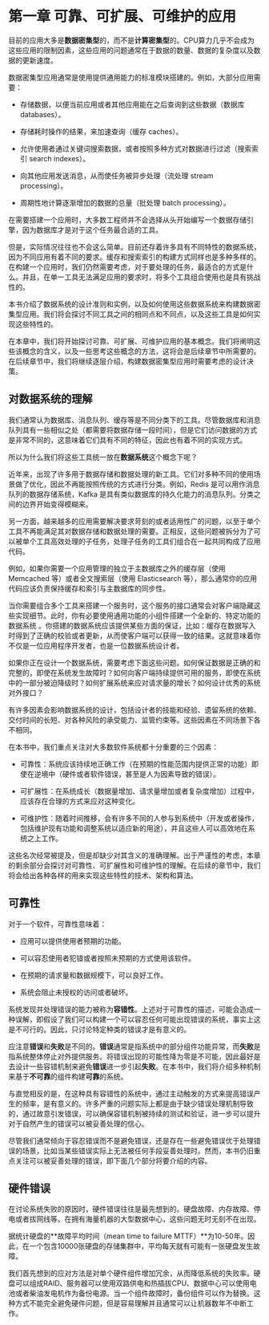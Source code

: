 # 第一章 可靠、可扩展、可维护的应用

目前的应用大多是**数据密集型**的，而不是**计算密集型**的。CPU算力几乎不会成为这些应用的限制因素，这些应用的问题通常在于数据的数量、数据的复杂度以及数据的更新速度。

数据密集型应用通常是使用提供通用能力的标准模块搭建的。例如，大部分应用需要：

- 存储数据，以便当前应用或者其他应用能在之后查询到这些数据（数据库 databases）。

- 存储耗时操作的结果，来加速查询（缓存 caches）。

- 允许使用者通过关键词搜索数据，或者按照多种方式对数据进行过滤（搜索索引 search indexes）。

- 向其他应用发送消息，从而使任务被异步处理（流处理 stream processing）。

- 周期性地计算逐渐增加的数据的总量（批处理 batch processing）。

在需要搭建一个应用时，大多数工程师并不会选择从头开始编写一个数据存储引擎，因为数据库才是对于这个任务最合适的工具。

但是，实际情况往往也不会这么简单。目前还存着许多具有不同特性的数据系统，因为不同应用有着不同的要求。缓存和搜索索引的构建方式同样也是多种多样的。在构建一个应用时，我们仍然需要考虑，对于要处理的任务，最适合的方式是什么。并且，在单一工具无法满足应用的要求时，将多个工具组合使用也是具有挑战性的。

本书介绍了数据系统的设计准则和实例，以及如何使用这些数据系统来构建数据密集型应用。我们将会探讨不同工具之间的相同点和不同点，以及这些工具是如何实现这些特性的。

在本章中，我们将开始探讨可靠、可扩展、可维护应用的基本概念。我们将阐明这些该概念的含义，以及一些思考这些概念的方法，这将会是后续章节中所需要的。在后续章节中，我们将继续逐层介绍，构建数据密集型应用时需要考虑的设计决策。

## 对数据系统的理解

我们通常认为数据库、消息队列、缓存等是不同分类下的工具。尽管数据库和消息队列具有一些相似之处（都需要将数据存储一段时间），但是它们访问数据的方式是非常不同的，这意味着它们具有不同的特征，因此也有着不同的实现方式。

所以为什么我们将这些工具统一放在**数据系统**这个概念下呢？

近年来，出现了许多用于数据存储和数据处理的新工具。它们对多种不同的使用场景做了优化，因此不再能按照传统的方式进行分类。例如，Redis 是可以用作消息队列的数据存储系统，Kafka 是具有类似数据库的持久化能力的消息队列。分类之间的边界开始变得模糊来。

另一方面，越来越多的应用需要解决要求苛刻的或者适用性广的问题，以至于单个工具不再能满足其对数据存储和数据处理的需要。正相反，这些问题被拆分为了可以被单个工具高效处理的子任务，处理子任务的工具们组合在一起共同构成了应用代码。

例如，如果你需要一个应用管理的独立于主数据库之外的缓存层（使用 Memcached 等）或者全文搜索层（使用 Elasticsearch 等），那么通常你的应用代码应该负责保持缓存和索引与主数据库的同步性。

当你需要组合多个工具来搭建一个服务时，这个服务的接口通常会对客户端隐藏这些实现细节。此时，你有必要使用通用功能的小组件搭建一个全新的、特定功能的数据系统 。你搭建的数据系统应该提供某些方面的保证，比如：缓存在数据写入时得到了正确的校验或者更新，从而使客户端可以获得一致的结果。这就意味着你不仅是一位应用程序开发者，也是一位数据系统设计者。

如果你正在设计一个数据系统，需要考虑下面这些问题。如何保证数据是正确的和完整的，即使在系统发生故障时？如何向客户端持续提供可用的服务，即使在系统中的一部分被迫降级时？如何扩展系统来应对请求量的增长？如何设计优秀的系统对外接口？

有许多因素会影响数据系统的设计，包括设计者的技能和经验、遗留系统的依赖、交付时间的长短、对各种风险的承受能力、监管约束等。这些因素在不同场景下各不相同。

在本书中，我们重点关注对大多数软件系统都十分重要的三个因素：

- 可靠性：系统应该持续地正确工作（在预期的性能范围内提供正常的功能）即使在逆境中（硬件或者软件错误，甚至是人为因素导致的错误）。

- 可扩展性：在系统成长（数据量增加、请求量增加或者复杂度增加）过程中，应该存在合理的方式来应对这种变化。

- 可维护性：随着时间推移，会有许多不同的人参与到系统中（开发或者操作，包括维护现有功能和调整系统以适应新的用途），并且这些人可以高效地在系统之上工作。

这些名次经常被提及，但是却缺少对其含义的准确理解。出于严谨性的考虑，本章的剩余部分会探讨对可靠性、可扩展性和可维护性的理解。在后续的章节中，我们将会给出各种各样的用来实现这些特性的技术、架构和算法。

## 可靠性

对于一个软件，可靠性意味着：

- 应用可以提供使用者预期的功能。

- 可以容忍使用者犯错或者按照未预期的方式使用该软件。

- 在预期的请求量和数据规模下，可以良好工作。

- 系统会阻止未授权的访问或者破坏。

系统发现并处理错误的能力被称为**容错性**。上述对于可靠性的描述，可能会造成一种误解，即假设了我们可以构建一个可以容忍任何可能出现错误的系统，事实上这是不可行的。因此，只讨论特定种类的错误才是有意义的。

应注意**错误**和**失败**是不同的。**错误**通常是指系统中的部分组件功能异常，而**失败**是指系统整体停止对外提供服务。将错误出现的可能性降为零是不可能，因此最好是去设计一些容错机制来避免**错误**进一步引起**失败**。在本书中，我们将介绍多种机制来基于**不可靠**的组件构建**可靠**的系统。

与直觉相反的是，在这种具有容错性的系统中，通过主动触发的方式来提高错误产生的频率，是有意义的。许多严重的问题实际上都是由于缺少错误处理机制导致的，通过故意引发错误，可以确保容错机制被持续的测试和验证，进一步可以提升对于自然产生的错误可以被妥善处理的信心。

尽管我们通常倾向于容忍错误而不是避免错误，还是存在一些避免错误优于处理错误的场景，比如当某些错误实际上无法被任何手段妥善处理时。然而，本书仍旧重点关注可以被妥善处理的错误，即下面几个部分将要介绍的内容。

## 硬件错误

在讨论系统失败的原因时，硬件错误往往是最先想到的。硬盘故障、内存故障、停电或者拔网线等。在拥有海量机器的大型数据中心，这些问题无时无刻不在出现。

据统计硬盘的**故障平均时间（mean time to failure MTTF）**为10-50年。因此，在一个包含10000张硬盘的存储集群中，平均每天就有可能有一张硬盘发生故障。

我们首先想到的应对方法是对单个硬件组件增加冗余，从而降低系统的失败率。硬盘可以组成RAID、服务器可以使用双路供电和热插拔CPU、数据中心可以使用电池或者柴油发电机作为备份电源。当一个组件故障时，备份组件可以作为替换。这种方式不能完全避免硬件问题，但是容易理解并且通常可以让机器数年不中断工作。


